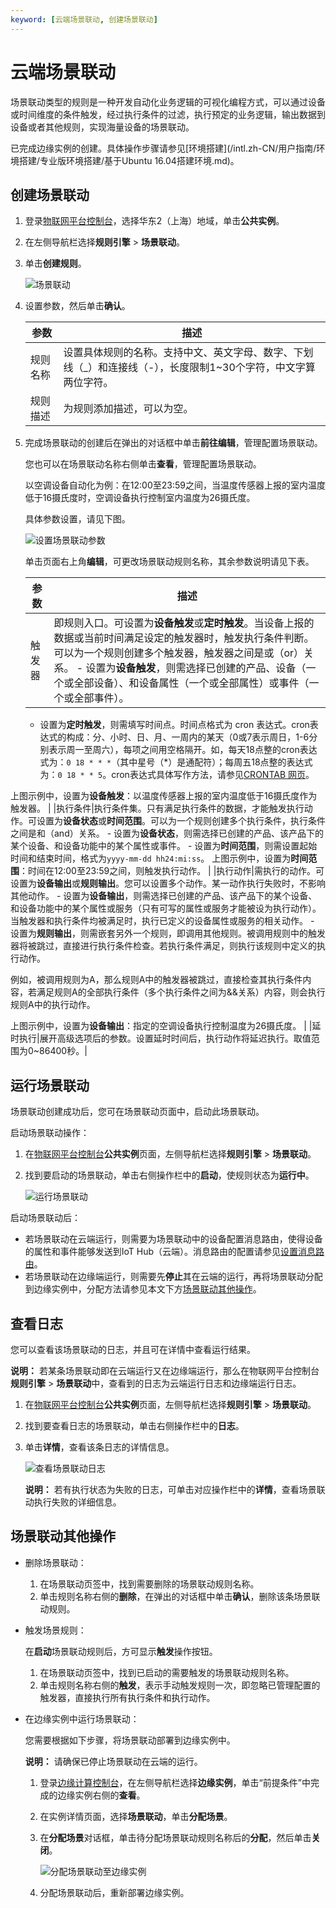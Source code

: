 ```yaml
---
keyword: [云端场景联动, 创建场景联动]
---
```


# 云端场景联动

场景联动类型的规则是一种开发自动化业务逻辑的可视化编程方式，可以通过设备或时间维度的条件触发，经过执行条件的过滤，执行预定的业务逻辑，输出数据到设备或者其他规则，实现海量设备的场景联动。

已完成边缘实例的创建。具体操作步骤请参见[环境搭建](/intl.zh-CN/用户指南/环境搭建/专业版环境搭建/基于Ubuntu 16.04搭建环境.md)。

## 创建场景联动

1.  登录[物联网平台控制台](http://iot.console.aliyun.com)，选择华东2（上海）地域，单击**公共实例**。

2.  在左侧导航栏选择**规则引擎** \> **场景联动**。

3.  单击**创建规则**。

    ![场景联动](https://static-aliyun-doc.oss-accelerate.aliyuncs.com/assets/img/zh-CN/6186549951/p6572.png)

4.  设置参数，然后单击**确认**。

    |参数|描述|
    |--|--|
    |规则名称|设置具体规则的名称。支持中文、英文字母、数字、下划线（\_）和连接线（-），长度限制1~30个字符，中文字算两位字符。|
    |规则描述|为规则添加描述，可以为空。|

5.  完成场景联动的创建后在弹出的对话框中单击**前往编辑**，管理配置场景联动。

    您也可以在场景联动名称右侧单击**查看**，管理配置场景联动。

    以空调设备自动化为例：在12:00至23:59之间，当温度传感器上报的室内温度低于16摄氏度时，空调设备执行控制室内温度为26摄氏度。

    具体参数设置，请见下图。

    ![设置场景联动参数](https://static-aliyun-doc.oss-accelerate.aliyuncs.com/assets/img/zh-CN/8882585061/p6573.png)

    单击页面右上角**编辑**，可更改场景联动规则名称，其余参数说明请见下表。

    |参数|描述|
    |--|--|
    |触发器|即规则入口。可设置为**设备触发**或**定时触发**。当设备上报的数据或当前时间满足设定的触发器时，触发执行条件判断。可以为一个规则创建多个触发器，触发器之间是或（or）关系。     -   设置为**设备触发**，则需选择已创建的产品、设备（一个或全部设备）、和设备属性（一个或全部属性）或事件（一个或全部事件）。
    -   设置为**定时触发**，则需填写时间点。时间点格式为 cron 表达式。cron表达式的构成：分、小时、日、月、一周内的某天（0或7表示周日，1-6分别表示周一至周六），每项之间用空格隔开。如，每天18点整的cron表达式为：`0 18 * * *`（其中星号（\*）是通配符）；每周五18点整的表达式为：`0 18 * * 5`。cron表达式具体写作方法，请参见[CRONTAB 网页](http://crontab.org/)。

上图示例中，设置为**设备触发**：以温度传感器上报的室内温度低于16摄氏度作为触发器。 |
    |执行条件|执行条件集。只有满足执行条件的数据，才能触发执行动作。可设置为**设备状态**或**时间范围**。可以为一个规则创建多个执行条件，执行条件之间是和（and）关系。     -   设置为**设备状态**，则需选择已创建的产品、该产品下的某个设备、和设备功能中的某个属性或事件。
    -   设置为**时间范围**，则需设置起始时间和结束时间，格式为`yyyy-mm-dd hh24:mi:ss`。
上图示例中，设置为**时间范围**：时间在12:00至23:59之间，则触发执行动作。 |
    |执行动作|需执行的动作。可设置为**设备输出**或**规则输出**。您可以设置多个动作。某一动作执行失败时，不影响其他动作。     -   设置为**设备输出**，则需选择已创建的产品、该产品下的某个设备、和设备功能中的某个属性或服务（只有可写的属性或服务才能被设为执行动作）。当触发器和执行条件均被满足时，执行已定义的设备属性或服务的相关动作。
    -   设置为**规则输出**，则需嵌套另外一个规则，即调用其他规则。被调用规则中的触发器将被跳过，直接进行执行条件检查。若执行条件满足，则执行该规则中定义的执行动作。

例如，被调用规则为A，那么规则A中的触发器被跳过，直接检查其执行条件内容，若满足规则A的全部执行条件（多个执行条件之间为&&关系）内容，则会执行规则A中的执行动作。

上图示例中，设置为**设备输出**：指定的空调设备执行控制温度为26摄氏度。 |
    |延时执行|展开高级选项后的参数。设置延时时间后，执行动作将延迟执行。取值范围为0~86400秒。|


## 运行场景联动

场景联动创建成功后，您可在场景联动页面中，启动此场景联动。

启动场景联动操作：

1.  在[物联网平台控制台](http://iot.console.aliyun.com)**公共实例**页面，左侧导航栏选择**规则引擎** \> **场景联动**。

2.  找到要启动的场景联动，单击右侧操作栏中的**启动**，使规则状态为**运行中**。

    ![运行场景联动](https://static-aliyun-doc.oss-accelerate.aliyuncs.com/assets/img/zh-CN/7186549951/p6574.png)


启动场景联动后：

-   若场景联动在云端运行，则需要为场景联动中的设备配置消息路由，使得设备的属性和事件能够发送到IoT Hub（云端）。消息路由的配置请参见[设置消息路由](/intl.zh-CN/用户指南/消息路由/设置消息路由.md)。
-   若场景联动在边缘端运行，则需要先**停止**其在云端的运行，再将场景联动分配到边缘实例中，分配方法请参见本文下方[场景联动其他操作](#section_lv6_7wr_zox)。

## 查看日志

您可以查看该场景联动的日志，并且可在详情中查看运行结果。

**说明：** 若某条场景联动即在云端运行又在边缘端运行，那么在物联网平台控制台**规则引擎** \> **场景联动**中，查看到的日志为云端运行日志和边缘端运行日志。

1.  在[物联网平台控制台](http://iot.console.aliyun.com)**公共实例**页面，左侧导航栏选择**规则引擎** \> **场景联动**。

2.  找到要查看日志的场景联动，单击右侧操作栏中的**日志**。

3.  单击**详情**，查看该条日志的详情信息。

    ![查看场景联动日志](https://static-aliyun-doc.oss-accelerate.aliyuncs.com/assets/img/zh-CN/7186549951/p6575.png)

    **说明：** 若有执行状态为失败的日志，可单击对应操作栏中的**详情**，查看场景联动执行失败的详细信息。


## 场景联动其他操作

-   删除场景联动：
    1.  在场景联动页签中，找到需要删除的场景联动规则名称。
    2.  单击规则名称右侧的**删除**，在弹出的对话框中单击**确认**，删除该条场景联动规则。
-   触发场景规则：

    在**启动**场景联动规则后，方可显示**触发**操作按钮。

    1.  在场景联动页签中，找到已启动的需要触发的场景联动规则名称。
    2.  单击规则名称右侧的**触发**，表示手动触发规则一次，即忽略已管理配置的触发器，直接执行所有执行条件和执行动作。
-   在边缘实例中运行场景联动：

    您需要根据如下步骤，将场景联动部署到边缘实例中。

    **说明：** 请确保已停止场景联动在云端的运行。

    1.  登录[边缘计算控制台](https://iot.console.aliyun.com/le/instance/list)，在左侧导航栏选择**边缘实例**，单击“前提条件”中完成的边缘实例右侧的**查看**。
    2.  在实例详情页面，选择**场景联动**，单击**分配场景**。
    3.  在**分配场景**对话框，单击待分配场景联动规则名称后的**分配**，然后单击**关闭**。

        ![分配场景联动至边缘实例](https://static-aliyun-doc.oss-accelerate.aliyuncs.com/assets/img/zh-CN/4148420061/p39451.png)

    4.  分配场景联动后，重新部署边缘实例。


